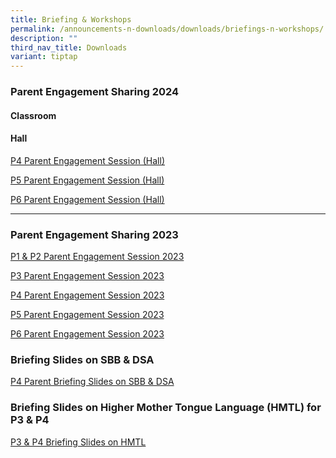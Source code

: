 ```yaml
---
title: Briefing & Workshops
permalink: /announcements-n-downloads/downloads/briefings-n-workshops/
description: ""
third_nav_title: Downloads
variant: tiptap
---
```

<h3>Parent Engagement Sharing 2024</h3>
<h4>Classroom</h4>
<p></p>
<h4>Hall</h4>
<p><a href="/files/2024   New Uploads/P4_Parent_Engagement_Session_2024_Hall_session.pdf" rel="noopener noreferrer nofollow" target="_blank">P4 Parent Engagement Session (Hall)</a>
</p>
<p><a href="/files/2024   New Uploads/P5_Parent_Engagement_Session_2024___Hall_session.pdf" rel="noopener noreferrer nofollow" target="_blank">P5 Parent Engagement Session (Hall)</a>
</p>
<p><a href="/files/2024   New Uploads/P6_Parent_Engagement_Session_2024_Hall_session.pdf" rel="noopener noreferrer nofollow" target="_blank">P6 Parent Engagement Session (Hall)</a>
</p>
<p></p>
<hr>
<h3>Parent Engagement Sharing 2023</h3>
<p><a href="/files/P1%20&amp;%20P2%20Parent%20Engagement%20Session_%202023.pdf" rel="noopener noreferrer nofollow" target="_blank">P1 &amp; P2 Parent Engagement Session 2023</a>
</p>
<p><a href="/files/P3%20Parent%20Engagement%202023.pdf" rel="noopener noreferrer nofollow" target="_blank">P3 Parent Engagement Session 2023</a>
</p>
<p><a href="/files/P4%20Parent%20Engagement%202023.pdf" rel="noopener noreferrer nofollow" target="_blank">P4 Parent Engagement Session 2023</a>
</p>
<p><a href="/files/P5%20Parent%20Engagement%202023.pdf" rel="noopener noreferrer nofollow" target="_blank">P5 Parent Engagement Session 2023</a>
</p>
<p><a href="/files/P6%20Parent%20Engagement%202023.pdf" rel="noopener noreferrer nofollow" target="_blank">P6 Parent Engagement Session 2023</a>
</p>
<h3>Briefing Slides on SBB &amp; DSA</h3>
<p><a href="/files/sbb%20&amp;%20dsa%20briefing%20for%20p4%20parents%2020%20oct%202023.pdf" rel="noopener noreferrer nofollow" target="_blank">P4 Parent Briefing Slides on SBB &amp; DSA</a>
</p>
<h3>Briefing Slides on Higher Mother Tongue Language (HMTL) for P3 &amp; P4</h3>
<p><a href="/files/P3_and_P4_HMTL_Briefing_Slides_for_Parents_14_Nov_2023.pdf" rel="noopener noreferrer nofollow" target="_blank">P3 &amp; P4 Briefing Slides on HMTL</a>
</p>